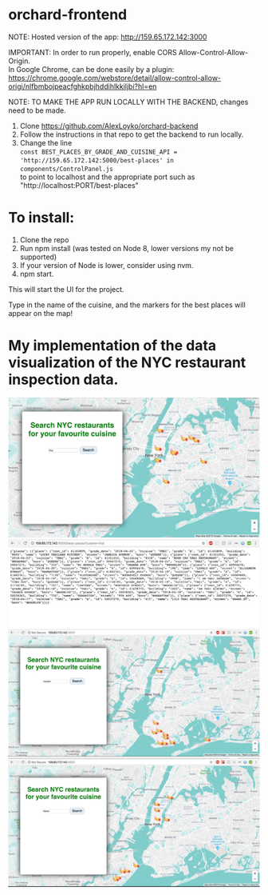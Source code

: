 # orchard-frontend

NOTE: Hosted version of the app:
http://159.65.172.142:3000

IMPORTANT:
In order to run properly, enable CORS Allow-Control-Allow-Origin.<br/>
In Google Chrome, can be done easily by a plugin: 
https://chrome.google.com/webstore/detail/allow-control-allow-origi/nlfbmbojpeacfghkpbjhddihlkkiljbi?hl=en

NOTE: TO MAKE THE APP RUN LOCALLY WITH THE BACKEND, changes need to be made.

1) Clone https://github.com/AlexLoyko/orchard-backend
2) Follow the instructions in that repo to get the backend to run locally.
3) Change the line <br/> `const BEST_PLACES_BY_GRADE_AND_CUISINE_API = 'http://159.65.172.142:5000/best-places' in components/ControlPanel.js`<br/> to point to localhost and the appropriate port such as "http://localhost:PORT/best-places"

# To install:
1. Clone the repo
2. Run npm install (was tested on Node 8, lower versions my not be supported) 
3. If your version of Node is lower, consider using nvm.
4. npm start.

This will start the UI for the project.

Type in the name of the cuisine, and the markers for the best places will appear on the map!

# My implementation of the data visualization of the NYC restaurant inspection data.
![Top 10 places on the map for Thai cuisine](https://github.com/AlexLoyko/orchard-frontend/blob/master/pic1.png)
![Backend Response on Thai](https://github.com/AlexLoyko/orchard-frontend/blob/master/pic2.png)
![Top 10 places on the map for Russian cuisine](https://github.com/AlexLoyko/orchard-frontend/blob/master/pic3.png)
![Top 10 places on the map for Italian cuisine](https://github.com/AlexLoyko/orchard-frontend/blob/master/pic4.png)
